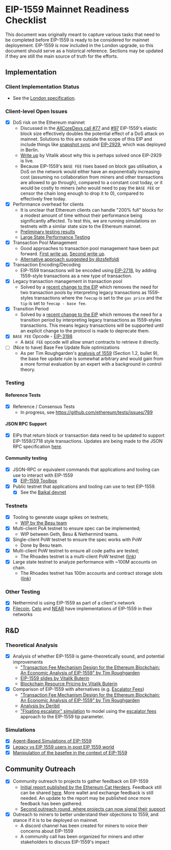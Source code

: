 # EIP-1559 Mainnet Readiness Checklist

This document was originally meant to capture various tasks that need to be completed before EIP-1559 is ready to be considered for mainnet deployement. EIP-1559 is now included in the London upgrade, so this document should serve as a historical reference. Sections may be updated if they are still the main source of truth for the efforts. 

## Implementation

### Client Implementation Status 

- See the [London specification](https://github.com/ethereum/eth1.0-specs/blob/master/network-upgrades/mainnet-upgrades/london.md#client-readiness-checklist).

### Client-level Open Issues

- [x] DoS risk on the Ethereum mainnet
    - Discussed in the [AllCoreDevs call #77](https://github.com/ethereum/pm/blob/master/All%20Core%20Devs%20Meetings/Meeting%2077.md#eip-1559) and [#97](https://github.com/ethereum/pm/pull/214/files?short_path=4d89329#diff-4d893291250cf226c77e67ad708be6f2) EIP-1559's elastic block size effectively doubles the potential effect of a DoS attack on mainnet. Solutions to this are outside the scope of this EIP and include things like [snapshot sync](https://blog.ethereum.org/2020/07/17/ask-about-geth-snapshot-acceleration/) and [EIP-2929](https://eips.ethereum.org/EIPS/eip-2929), which was deployed in Berlin. 
    - [Write up](https://notes.ethereum.org/@vbuterin/eip_1559_spikes) by Vitalik about why this is perhaps solved once EIP-2929 is live. 
    - Because EIP-1559's `BASE FEE` rises based on block gas utilisation, a DoS on the network would either have an exponentially increasing cost (assuming no collaboration from miners and other transactions are allowed to go through), compared to a constant cost today, or it would be costly to miners (who would need to pay the `BASE FEE` or censor the chain long enough to drop it to 0), compared to effectively free today. 
- [X] Performance overhead for clients 
    - It is unclear that Ethereum clients can handle "200% full" blocks for a modest amount of time without their performance being significantly affected. To test this, we are running simulations on testnets with a similar state size to the Ethereum mainnet. 
    - [Preliminary testing results](https://hackmd.io/@timbeiko/1559-prelim-perf)
    - [Large State Performance Testing](https://hackmd.io/@timbeiko/1559-perf-test)
- [X] Transaction Pool Management
    - Good approaches to transaction pool management have been put forward. [First write up](https://hackmd.io/@adietrichs/1559-transaction-sorting), [Second write up](https://hackmd.io/@adietrichs/1559-transaction-sorting-part2). 
    - [Alternative approach suggested by @zsfelfoldi](https://gist.github.com/zsfelfoldi/9607ad248707a925b701f49787904fd6)
- [x] Transaction Encoding/Decoding
    - EIP-1559 transactions will be encoded using [EIP-2718](https://eips.ethereum.org/EIPS/eip-2718), by adding 1559-style transactions as a new type of transaction. 
- [X] Legacy transaction management in transaction pool 
    - Solved by a [recent change to the EIP](https://github.com/ethereum/EIPs/pull/2924) which removes the need for two transaction pools by interpreting legacy transactions as 1559-styles transactions where the `feecap` is set to the `gas price` and the `tip` is set to `feecap - base fee`. 
- [X] Transition Period 
    - Solved by a [recent change to the EIP](https://github.com/ethereum/EIPs/pull/2924) which removes the need for a transition period by interpreting legacy transactions as 1559-styles transactions. This means legacy transactions will be supported until an explicit change to the protocol is made to deprecate them. 
- [X] `BASE FEE` Opcode - [EIP-3198](https://github.com/ethereum/EIPs/pull/3198)
    - A `BASE FEE` opcode will allow smart contracts to retrieve it directly.
- [ ] (Nice to have) Base Fee Update Rule optimizations 
    - As per Tim Roughgarden's [analysis of 1559](http://timroughgarden.org/papers/eip1559.pdf) (Section 1.2, bullet 9), the base fee update rule is somewhat arbitrary and would gain from a more formal evaluation by an expert with a background in control theory. 

### Testing 

#### Reference Tests 

- [x] Reference / Consensus Tests 
  - In progress, see https://github.com/ethereum/tests/issues/789

#### JSON RPC Support 

- [x] EIPs that return block or transaction data need to be updated to support EIP-1559/2718 style transactions. Updates are being made to the JSON RPC specification [here](https://github.com/ethereum/eth1.0-specs/pull/47). 

#### Community testing

- [x] JSON-RPC or equivalent commands that applications and tooling can use to interact with EIP-1559 
    - [x] [EIP-1559 Toolbox](http://eip1559-tx.ops.pegasys.tech/)
- [x] Public testnet that applications and tooling can use to test EIP-1559. 
    - [x] See the [Baikal devnet](https://github.com/ethereum/eth1.0-specs/blob/master/network-upgrades/client-integration-testnets/baikal.md) 

### Testnets 

- [x] Tooling to generate usage spikes on testnets;
    - [WIP by the Besu team](https://github.com/PegaSysEng/eip1559-tx-sender/) 
- [x] Multi-client PoA testnet to ensure spec can be implemented;
    - WIP between Geth, Besu & Nethermind teams. 
- [X] Single-client PoW testnet to ensure the spec works with PoW
    - Done by Besu team.
- [X] Multi-client PoW testnet to ensure all code paths are tested; 
    - The Rhoades testnet is a multi-client PoW testnet ([link](https://hackmd.io/@timbeiko/1559-perf-test))
- [X] Large state testnet to analyze performance with ~100M accounts on chain. 
    - The Rhoades testnet has 100m accounts and contract storage slots ([link](https://hackmd.io/@timbeiko/1559-perf-test))

### Other Testing

- [x] Nethermind is using EIP-1559 as part of a client's network
- [x] [Filecoin](https://filecoin.io/blog/roadmap-update-august-2020/), [Celo](https://docs.celo.org/celo-codebase/protocol/transactions/gas-pricing) and [NEAR](https://insights.deribit.com/market-research/transaction-fee-economics-in-near/) have implementations of EIP-1559 in their networks 

## R&D 

### Theoretical Analysis 

- [x] Analysis of whether EIP-1559 is game-theoretically sound, and potential improvements
    - ["Transaction Fee Mechanism Design for the Ethereum Blockchain:
An Economic Analysis of EIP-1559" by Tim Roughgarden](http://timroughgarden.org/papers/eip1559.pdf)
    - [EIP-1559 slides by Vitalik Buterin](https://vitalik.ca/files/misc_files/EIP_1559_Fee_Structure.pdf) 
    - [Blockchain Resource Pricing by Vitalik Buterin](https://github.com/ethereum/research/blob/master/papers/pricing/ethpricing.pdf) 
- [x] Comparison of EIP-1559 with alternatives (e.g. [Escalator Fees](https://eips.ethereum.org/EIPS/eip-2593))
    - ["Transaction Fee Mechanism Design for the Ethereum Blockchain:
An Economic Analysis of EIP-1559" by Tim Roughgarden](http://timroughgarden.org/papers/eip1559.pdf)
    - [Analysis by Deribit](https://insights.deribit.com/market-research/analysis-of-eip-2593-escalator/)
    - ["Floating escalator" simulation](https://github.com/barnabemonnot/abm1559/blob/master/notebooks/floatingEscalator.ipynb) to model using the [escalator fees](https://eips.ethereum.org/EIPS/eip-2593) approach to the EIP-1559 tip parameter.

### Simulations

- [X] [Agent-Based Simulations of EIP-1559](https://github.com/barnabemonnot/abm1559#abm1559)
- [X] [Legacy vs EIP 1559 users in post EIP 1559 world](https://github.com/NethermindEth/research/blob/main/legacyTransactions.ipynb)
- [X] [Manipulation of the basefee in the context of EIP-1559](https://medium.com/nethermind-eth/the-manipulation-of-the-basefee-in-the-context-of-eip-1559-4b082898271c)

## Community Outreach

- [X] Community outreach to projects to gather feedback on EIP-1559 
    - [Initial report published by the Ethereum Cat Herders](https://medium.com/ethereum-cat-herders/eip-1559-community-outreach-report-aa18be0666b5). Feedback still can be shared [here](https://forms.gle/bsdgBtG8g7KYnQL48). More wallet and exchange feedback is still needed. An update to the report may be published once more feedback has been gathered.  
    - [Second outreach round, where projects can now signal their support](https://github.com/ethereum-cat-herders/1559-outreach)
- [X] Outreach to miners to better understand their objections to 1559, and stance if it is to be deployed on mainnet. 
    - A discord channel has been created for miners to voice their concerns about EIP-1559
    - A community call has been organized for miners and other stakeholders to discuss EIP-1559's impact 
